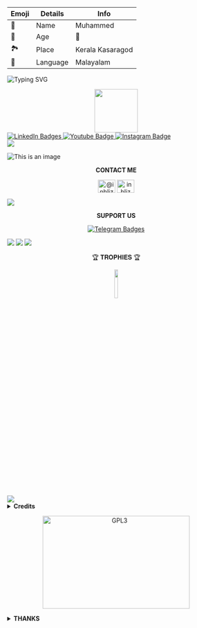 | Emoji | Details | Info |
| ---- | ---- | ---- |
| 🤵 | Name | Muhammed |
| 📆 | Age| 🔞 |
| 🏞️ | Place | Kerala Kasaragod |
| 📣 | Language | Malayalam |

 ![Typing SVG](https://readme-typing-svg.herokuapp.com/?lines=𝙒𝙀𝙇𝘾𝙊𝙈𝙀+𝙏𝙊+𝙈𝙔+𝗚𝗶𝘁𝗛𝘂𝗯!)
</a>
    
   <div id="badges" align="center">
     <img src="https://media.giphy.com/media/M9gbBd9nbDrOTu1Mqx/giphy.gif" width="100"/>
   </div>

   <div id="badges">
     <a href="your-linkedin-URL">
       <img src="https://img.shields.io/badge/LinkedIn-blue?style=for-the-badge&logo=linkedin&logoColor=white"
   alt="LinkedIn Badges"/>
     </a>
     <a href="your-youtube-URL">
       <img src="https://img.shields.io/badge/Youtube-red?style=for-the-badge&logo=youtube&logoColor=white"
   alt="Youtube Badge"/>
     </a>
     <a href="your-instagram-URL">
       <img src="https://img.shields.io/badge/Instagram-800e56?style=for-the-badge&logo=instagram&logoColor=white"
   alt="Instagram Badge"/>
     <a/>
   </div>

   <img src="https://user-images.githubusercontent.com/73097560/115834477-dbab4500-a447-11eb-908a-139a6edaec5c.gif">

   ![This is an image](https://myoctocat.com/assets/images/base-octocat.svg)




   <p align="center">
   <b>CONTACT ME</b>
   </p>

   <p align="center">
     <a href=https://instagram.com/muzafir____" target="blank"><img align="center" src="https://raw.githubusercontent.com/rahuldkjain/github-profile-readme-generator/master/src/images/icons/Social/instagram.svg" alt="@inbliz_" height="30" width="40" /></a>
     <a/>
     <a href="https://www.youtube.com/c/inbliz" target="blank"><img align="center" src="https://raw.githubusercontent.com/rahuldkjain/github-profile-readme-generator/master/src/images/icons/Social/youtube.svg" alt="inbliz" height="30" width="40" /></a>
     <a/>
   </p>

   <img src="https://user-images.githubusercontent.com/73097560/115834477-dbab4500-a447-11eb-908a-139a6edaec5c.gif">

   <p align="center">
   <b>SUPPORT US</b>
   </p>
   </a>
   <p align="center"> 
      <a href="https://t.me/inbliz">
       <img src="https://img.shields.io/badge/Telegram-1f98d3?style=for-the-badge&logo=Telegram&logoColor=white"
   alt="Telegram Badges"/> 
   </p>
</a>

   <img src="https://user-images.githubusercontent.com/73097560/115834477-dbab4500-a447-11eb-908a-139a6edaec5c.gif">
   <img src="https://user-images.githubusercontent.com/73097560/115834477-dbab4500-a447-11eb-908a-139a6edaec5c.gif">
   <img src="https://user-images.githubusercontent.com/73097560/115834477-dbab4500-a447-11eb-908a-139a6edaec5c.gif">
   <p align="center">
      🏆 𝐓𝐑𝐎𝐏𝐇𝐈𝐄𝐒 🏆
   </p>
 
<p align="center">
<img width="13%" src="https://telegra.ph/file/72882469165faec6d2e03.jpg" />
</p>

   <img src="https://user-images.githubusercontent.com/73097560/115834477-dbab4500-a447-11eb-908a-139a6edaec5c.gif">
    
<details>
  <summary><b>Credits</b></summary>
    <p align="left">
      <a href="https://github.com/pyrogram/pyrogram">
        <img src="https://img.shields.io/badge/Pyrogram-MTProto%20API-orange?style=for-the-badge&logo=pyrogram">
    </a>
</p>
</details>

<p align="center">
    <a href="https://t.me/space4renjith">
        <img alt="GPL3" src ="https://telegra.ph/file/302b2640dd60d6c830cf7.jpg" width="340" height="214"/>
    </a>
</p>

<details>
  <summary><b>THANKS</b></summary>
    <p align="left">
        <br><b><u>
        1. 404 COD<br>
        2. INBLIZ <br>
        3. EBOTZ TG <br><br>
</p>
</details>

